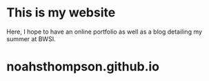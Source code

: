 # This is my website 

Here, I hope to have an online portfolio as well as a blog detailing my summer at BWSI.



# noahsthompson.github.io
